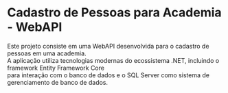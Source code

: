 # Cadastro de Pessoas para Academia - WebAPI

Este projeto consiste em uma WebAPI desenvolvida para o cadastro de pessoas em uma academia.<br>
A aplicação utiliza tecnologias modernas do ecossistema .NET, incluindo o framework Entity Framework Core<br>
para interação com o banco de dados e o SQL Server como sistema de gerenciamento de banco de dados.

